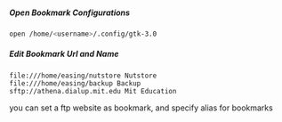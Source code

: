 ##### Open Bookmark Configurations

``````bash
open /home/<username>/.config/gtk-3.0
``````

##### Edit Bookmark Url and Name

``````properties
file:///home/easing/nutstore Nutstore
file:///home/easing/backup Backup
sftp://athena.dialup.mit.edu Mit Education
``````

you can set a ftp website as bookmark, and specify alias for bookmarks
